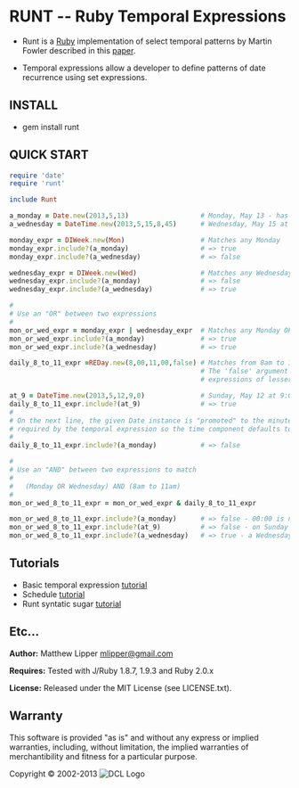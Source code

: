 # RUNT -- Ruby Temporal Expressions

* Runt is a [Ruby](http://www.ruby-lang.org/en/) implementation of select temporal patterns by Martin Fowler described in this [paper](http://martinfowler.com/apsupp/recurring.pdf).

* Temporal expressions allow a developer to define patterns of date recurrence using set expressions.

## INSTALL

*   gem install runt


## QUICK START

```ruby
require 'date'
require 'runt'

include Runt

a_monday = Date.new(2013,5,13)                  # Monday, May 13 - has "day-level" precision
a_wednesday = DateTime.new(2013,5,15,8,45)      # Wednesday, May 15 at 8:45am - has "minute-level" precision

monday_expr = DIWeek.new(Mon)                   # Matches any Monday
monday_expr.include?(a_monday)                  # => true
monday_expr.include?(a_wednesday)               # => false

wednesday_expr = DIWeek.new(Wed)                # Matches any Wednesday
wednesday_expr.include?(a_monday)               # => false
wednesday_expr.include?(a_wednesday)            # => true

#
# Use an "OR" between two expressions
#
mon_or_wed_expr = monday_expr | wednesday_expr  # Matches any Monday OR any Wednesday
mon_or_wed_expr.include?(a_monday)              # => true
mon_or_wed_expr.include?(a_wednesday)           # => true

daily_8_to_11_expr =REDay.new(8,00,11,00,false) # Matches from 8am to 11am on ANY date.
                                                # The 'false' argument says not to auto-match
                                                # expressions of lesser precision.

at_9 = DateTime.new(2013,5,12,9,0)              # Sunday, May 12 at 9:00am
daily_8_to_11_expr.include?(at_9)               # => true
#
# On the next line, the given Date instance is "promoted" to the minute-level precision
# required by the temporal expression so the time component defaults to 00:00
#
daily_8_to_11_expr.include?(a_monday)           # => false

#
# Use an "AND" between two expressions to match
#
#   (Monday OR Wednesday) AND (8am to 11am)
#
mon_or_wed_8_to_11_expr = mon_or_wed_expr & daily_8_to_11_expr

mon_or_wed_8_to_11_expr.include?(a_monday)      # => false - 00:00 is not between 8:00 and 11:00
mon_or_wed_8_to_11_expr.include?(at_9)          # => false - on Sunday
mon_or_wed_8_to_11_expr.include?(a_wednesday)   # => true - a Wednesday at 8:45

```

## Tutorials

* Basic temporal expression [tutorial](doc/tutorial_te.md)
* Schedule [tutorial](doc/tutorial_schedule.md)
* Runt syntatic sugar [tutorial](doc/tutorial_sugar.md)

## Etc...

**Author:** Matthew Lipper <mlipper@gmail.com>

**Requires:** Tested with J/Ruby 1.8.7, 1.9.3 and Ruby 2.0.x

**License:** Released under the MIT License (see LICENSE.txt).

## Warranty

This software is provided "as is" and without any express or implied warranties, including, without limitation, the implied warranties of merchantibility and fitness for a particular purpose.

Copyright &copy; 2002-2013 ![DCL Logo](site/dcl-small.gif)
